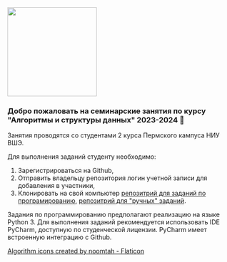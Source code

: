 <img src="https://github.com/HSE-algo-23-1/.github/blob/main/images/concept.png" width="200">

### Добро пожаловать на семинарские занятия по курсу "Алгоритмы и структуры данных" 2023-2024 👋

<!--

**Here are some ideas to get you started:**

🙋‍♀️ A short introduction - what is your organization all about?
🌈 Contribution guidelines - how can the community get involved?
👩‍💻 Useful resources - where can the community find your docs? Is there anything else the community should know?
🍿 Fun facts - what does your team eat for breakfast?
🧙 Remember, you can do mighty things with the power of [Markdown](https://docs.github.com/github/writing-on-github/getting-started-with-writing-and-formatting-on-github/basic-writing-and-formatting-syntax)
-->
Занятия проводятся со студентами 2 курса Пермского кампуса НИУ ВШЭ.

Для выполнения заданий студенту необходимо:
1. Зарегистрироваться на Github,
2. Отправить владельцу репозитория логин учетной записи для добавления в участники,
3. Клонировать на свой компьютер [репозитрий для заданий по програмированию](https://github.com/HSE-algo-23-1/programming_tasks), [репозитрий для "ручных" заданий](https://github.com/HSE-algo-23-1/manual_tasks).

Задания по программированию предполагают реализацию на языке Python 3. Для выполнения заданий рекомендуется использовать IDE PyCharm, доступную по студенческой лицензии. PyCharm имеет встроенную интеграцию с Github.


<a href="https://www.flaticon.com/free-icons/algorithm" title="algorithm icons">Algorithm icons created by noomtah - Flaticon</a>

